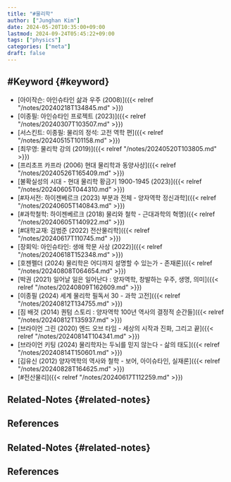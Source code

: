 ```yaml
---
title: "#물리학"
author: ["Junghan Kim"]
date: 2024-05-20T10:35:00+09:00
lastmod: 2024-09-24T05:45:22+09:00
tags: ["physics"]
categories: ["meta"]
draft: false
---
```


<!--more-->


## #Keyword {#keyword}

-   [아이작슨: 아인슈타인 삶과 우주 (2008)]({{< relref "/notes/20240218T134845.md" >}})
-   [이종필: 아인슈타인 프로젝트 (2023)]({{< relref "/notes/20240307T103507.md" >}})
-   [서스킨트: 이종필: 물리의 정석: 고전 역학 편]({{< relref "/notes/20240515T101158.md" >}})
-   [최무영: 물리학 강의 (2019)]({{< relref "/notes/20240520T103805.md" >}})
-   [프리초프 카프라 (2006) 현대 물리학과 동양사상]({{< relref "/notes/20240526T165409.md" >}})
-   [불확실성의 시대 - 현대 물리학 황금기 1900-1945 (2023)]({{< relref "/notes/20240605T044310.md" >}})
-   [#자서전: 하이젠베르크 (2023) 부분과 전체 - 양자역학 정신과학]({{< relref "/notes/20240605T140843.md" >}})
-   [#과학철학: 하이젠베르크 (2018) 물리와 철학 - 근대과학의 혁명]({{< relref "/notes/20240605T140922.md" >}})
-   [#대학교재: 김범준 (2022) 전산물리학]({{< relref "/notes/20240617T110745.md" >}})
-   [장회익: 아인슈타인: 생애 학문 사상 (2022)]({{< relref "/notes/20240618T152348.md" >}})
-   [호젠펠더 (2024) 물리학은 어디까지 설명할 수 있는가 - 존재론]({{< relref "/notes/20240808T064654.md" >}})
-   [박권 (2021) 일어날 일은 일어난다 : 양자역학, 창발하는 우주, 생명, 의미]({{< relref "/notes/20240809T162609.md" >}})
-   [이종필 (2024) 세계 물리학 필독서 30 - 과학 고전]({{< relref "/notes/20240812T134755.md" >}})
-   [짐 배것 (2014) 퀀텀 스토리 : 양자역학 100년 역사의 결정적 순간들]({{< relref "/notes/20240812T135937.md" >}})
-   [브라이언 그린 (2020) 엔드 오브 타임 - 세상의 시작과 진화, 그리고 끝]({{< relref "/notes/20240814T104341.md" >}})
-   [브라이언 키팅 (2024) 물리학자는 두뇌를 믿지 않는다 - 삶의 태도]({{< relref "/notes/20240814T150601.md" >}})
-   [김유신 (2012) 양자역학의 역사와 철학 - 보어, 아이슈타인, 실재론]({{< relref "/notes/20240828T164625.md" >}})
-   [#전산물리]({{< relref "/notes/20240617T112259.md" >}})


## Related-Notes {#related-notes}

## References

<style>.csl-entry{text-indent: -1.5em; margin-left: 1.5em;}</style><div class="csl-bib-body">
</div>


## Related-Notes {#related-notes}

## References

<style>.csl-entry{text-indent: -1.5em; margin-left: 1.5em;}</style><div class="csl-bib-body">
</div>
